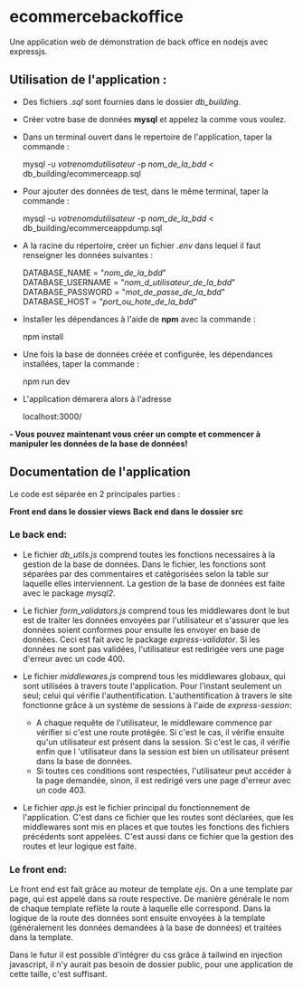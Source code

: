 # ecommercebackoffice

Une application web de démonstration de back office en nodejs avec expressjs.

## Utilisation de l'application :

- Des fichiers *.sql* sont fournies dans le dossier *db_building*.
- Créer votre base de données **mysql** et appelez la comme vous voulez.
- Dans un terminal ouvert dans le repertoire de l'application, taper la commande :

    mysql -u *votrenomdutilisateur* -p *nom_de_la_bdd* < db_building/ecommerceapp.sql

- Pour ajouter des données de test, dans le même terminal, taper la commande :

    mysql -u *votrenomdutilisateur* -p *nom_de_la_bdd* < db_building/ecommerceappdump.sql

- A la racine du répertoire, créer un fichier *.env* dans lequel il faut renseigner les données suivantes :

    DATABASE_NAME = "*nom_de_la_bdd*"\
    DATABASE_USERNAME = "*nom_d_utilisateur_de_la_bdd*"\
    DATABASE_PASSWORD = "*mot_de_passe_de_la_bdd*"\
    DATABASE_HOST = "*port_ou_hote_de_la_bdd*"

- Installer les dépendances à l'aide de **npm** avec la commande :

    npm install

- Une fois la base de données créée et configurée, les dépendances installées, taper la commande :

    npm run dev

- L'application démarera alors à l'adresse 

    localhost:3000/

**- Vous pouvez maintenant vous créer un compte et commencer à manipuler les données de la base de données!** 

## Documentation de l'application

Le code est séparée en 2 principales parties :

**Front end dans le dossier views**
**Back end dans le dossier src**

### Le back end:
- Le fichier *db_utils.js* comprend toutes les fonctions necessaires à la gestion de la base de données. Dans le fichier, les fonctions sont séparées par des commentaires et catégorisées selon la table sur laquelle elles interviennent. La gestion de la base de données est faite avec le package *mysql2*.

- Le fichier *form_validators.js* comprend tous les middlewares dont le but est de traiter les données envoyées par l'utilisateur et s'assurer que les données soient conformes pour ensuite les envoyer en base de données. Ceci est fait avec le package *express-validator*. Si les données ne sont pas validées, l'utilisateur est redirigée vers une page d'erreur avec un code 400.

- Le fichier *middlewares.js* comprend tous les middlewares globaux, qui sont utilisées à travers toute l'application. Pour l'instant seulement un seul; celui qui vérifie l'authentification. L'authentification à travers le site fonctionne grâce à un système de sessions à l'aide de *express-session*:
    - A chaque requête de l'utilisateur, le middleware commence par vérifier si c'est une route protégée. Si c'est le cas, il vérifie ensuite qu'un utilisateur est présent dans la session. Si c'est le cas, il vérifie enfin que l 'utilisateur dans la session est bien un utilisateur présent dans la base de données.
    - Si toutes ces conditions sont respectées, l'utilisateur peut accéder à la page demandée, sinon, il est redirigé vers une page d'erreur avec un code 403.

- Le fichier *app.js* est le fichier principal du fonctionnement de l'application. C'est dans ce fichier que les routes sont déclarées, que les middlewares sont mis en places et que toutes les fonctions des fichiers précédents sont appelées. C'est aussi dans ce fichier que la gestion des routes et leur logique est faite.

### Le front end:
Le front end est fait grâce au moteur de template *ejs*. On a une template par page, qui est appelé dans sa route respective. De manière générale le nom de chaque template reflète la route à laquelle elle correspond. Dans la logique de la route des données sont ensuite envoyées à la template (généralement les données demandées à la base de données) et traitées dans la template.

Dans le futur il est possible d'intégrer du css grâce à tailwind en injection javascript, il n'y aurait pas besoin de dossier public, pour une application de cette taille, c'est suffisant.

